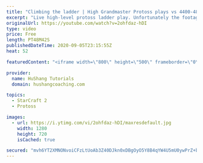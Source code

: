 ```yaml
---
title: "Climbing the ladder | High Grandmaster Protoss plays vs 4400-4800 players"
excerpt: "Live high-level protoss ladder play. Unfortunately the footage came out quite choppy at some points and I was considering just not posting today, but I will post it anyways in case a few of you want to watch still. I'm trying to figure out what the cause of the lag is and hopefully I can get some cleaner"
originalUrl: https://youtube.com/watch?v=2ohfdaz-hDI
type: video
price: Free
length: PT48M42S
publishedDateTime: 2020-09-05T23:15:55Z
heat: 52

featuredContent: "<iframe width=\"800\" height=\"500\" frameborder=\"0\" src=\"https://www.youtube.com/embed/2ohfdaz-hDI\" allow=\"accelerometer; autoplay; encrypted-media; gyroscope; picture-in-picture\" allowfullscreen></iframe>"

provider:
  name: HuShang Tutorials
  domain: hushangcoaching.com

topics:
  - StarCraft 2
  - Protoss

images:
  - url: https://i.ytimg.com/vi/2ohfdaz-hDI/maxresdefault.jpg
    width: 1280
    height: 720
    isCached: true

secured: "mvh6YT2XMNONvoiCFzLtUoAb3Z40DJkn0xDBgOyO5Y8B4qYW4U5mU0ywPrZ+bmIrVDIq0ceigF+/pmfAZHJPMsWya/qn42CZpDr86aD9qW+CM2AuRB5ogCke7IqvxfWPmdEfm8iK/cnURukOQcpefoQMR+F+qgvSWlJ2JMdfjn3iygP6QLNqsILtbfNVlPFYZwRef2wStNj1MZUiKsUacbBQzZApt/8cHZQTawNm1Ohzp9dwaA4o+J6qAsrH0WRmzGjxbt3VCINoK+CUh0k4KyA5JTxbKUmi6zcVgZsCoCKXmHWjs0hc/H6xvV0byZeXPqU2Y36DIeb7X01dJuQDUA5GDqIDCeH6te/HUH9kxZd5s3L2sQ21BW6xRpCCdDai6YBlwckZ516D6d7wnvDOJ6beEjCVvUlxky1I+0E3XFo=;LPjCdc8nOM1feEt3k1SNYQ=="
---
```


